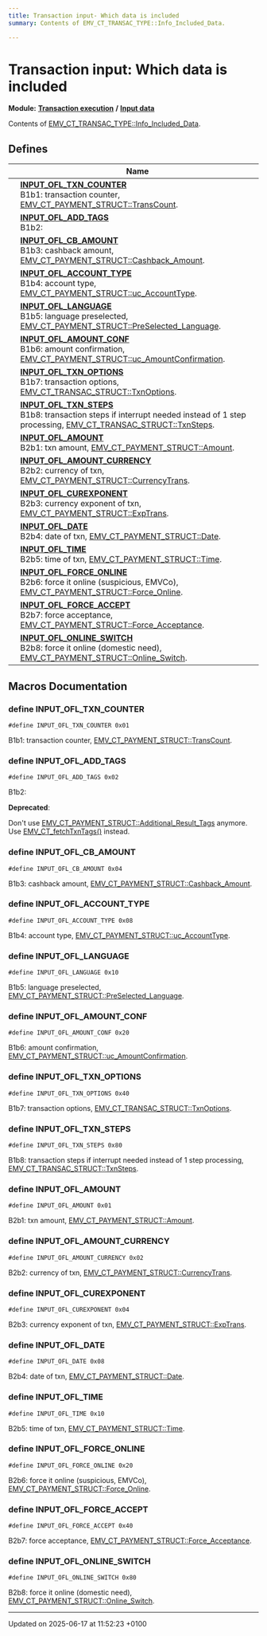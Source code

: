 ```yaml
---
title: Transaction input- Which data is included
summary: Contents of EMV_CT_TRANSAC_TYPE::Info_Included_Data. 

---
```


# Transaction input: Which data is included

**Module:** **[Transaction execution](group___a_d_k___t_r_x___e_x_e_c.md)** **/** **[Input data](group___d_e_f___f_l_o_w___i_n_p_u_t.md)**

Contents of [EMV_CT_TRANSAC_TYPE::Info_Included_Data](struct_e_m_v___c_t___t_r_a_n_s_a_c___s_t_r_u_c_t.md#variable-info-included-data). 

## Defines

|                | Name           |
| -------------- | -------------- |
|  | **[INPUT_OFL_TXN_COUNTER](group___d_e_f___i_n_p_u_t___t_r_x.md#define-input-ofl-txn-counter)** <br>B1b1: transaction counter, [EMV_CT_PAYMENT_STRUCT::TransCount](struct_e_m_v___c_t___p_a_y_m_e_n_t___s_t_r_u_c_t.md#variable-transcount).  |
|  | **[INPUT_OFL_ADD_TAGS](group___d_e_f___i_n_p_u_t___t_r_x.md#define-input-ofl-add-tags)** <br>B1b2:  |
|  | **[INPUT_OFL_CB_AMOUNT](group___d_e_f___i_n_p_u_t___t_r_x.md#define-input-ofl-cb-amount)** <br>B1b3: cashback amount, [EMV_CT_PAYMENT_STRUCT::Cashback_Amount](struct_e_m_v___c_t___p_a_y_m_e_n_t___s_t_r_u_c_t.md#variable-cashback-amount).  |
|  | **[INPUT_OFL_ACCOUNT_TYPE](group___d_e_f___i_n_p_u_t___t_r_x.md#define-input-ofl-account-type)** <br>B1b4: account type, [EMV_CT_PAYMENT_STRUCT::uc_AccountType](struct_e_m_v___c_t___p_a_y_m_e_n_t___s_t_r_u_c_t.md#variable-uc-accounttype).  |
|  | **[INPUT_OFL_LANGUAGE](group___d_e_f___i_n_p_u_t___t_r_x.md#define-input-ofl-language)** <br>B1b5: language preselected, [EMV_CT_PAYMENT_STRUCT::PreSelected_Language](struct_e_m_v___c_t___p_a_y_m_e_n_t___s_t_r_u_c_t.md#variable-preselected-language).  |
|  | **[INPUT_OFL_AMOUNT_CONF](group___d_e_f___i_n_p_u_t___t_r_x.md#define-input-ofl-amount-conf)** <br>B1b6: amount confirmation, [EMV_CT_PAYMENT_STRUCT::uc_AmountConfirmation](struct_e_m_v___c_t___p_a_y_m_e_n_t___s_t_r_u_c_t.md#variable-uc-amountconfirmation).  |
|  | **[INPUT_OFL_TXN_OPTIONS](group___d_e_f___i_n_p_u_t___t_r_x.md#define-input-ofl-txn-options)** <br>B1b7: transaction options, [EMV_CT_TRANSAC_STRUCT::TxnOptions](struct_e_m_v___c_t___t_r_a_n_s_a_c___s_t_r_u_c_t.md#variable-txnoptions).  |
|  | **[INPUT_OFL_TXN_STEPS](group___d_e_f___i_n_p_u_t___t_r_x.md#define-input-ofl-txn-steps)** <br>B1b8: transaction steps if interrupt needed instead of 1 step processing, [EMV_CT_TRANSAC_STRUCT::TxnSteps](struct_e_m_v___c_t___t_r_a_n_s_a_c___s_t_r_u_c_t.md#variable-txnsteps).  |
|  | **[INPUT_OFL_AMOUNT](group___d_e_f___i_n_p_u_t___t_r_x.md#define-input-ofl-amount)** <br>B2b1: txn amount, [EMV_CT_PAYMENT_STRUCT::Amount](struct_e_m_v___c_t___p_a_y_m_e_n_t___s_t_r_u_c_t.md#variable-amount).  |
|  | **[INPUT_OFL_AMOUNT_CURRENCY](group___d_e_f___i_n_p_u_t___t_r_x.md#define-input-ofl-amount-currency)** <br>B2b2: currency of txn, [EMV_CT_PAYMENT_STRUCT::CurrencyTrans](struct_e_m_v___c_t___p_a_y_m_e_n_t___s_t_r_u_c_t.md#variable-currencytrans).  |
|  | **[INPUT_OFL_CUREXPONENT](group___d_e_f___i_n_p_u_t___t_r_x.md#define-input-ofl-curexponent)** <br>B2b3: currency exponent of txn, [EMV_CT_PAYMENT_STRUCT::ExpTrans](struct_e_m_v___c_t___p_a_y_m_e_n_t___s_t_r_u_c_t.md#variable-exptrans).  |
|  | **[INPUT_OFL_DATE](group___d_e_f___i_n_p_u_t___t_r_x.md#define-input-ofl-date)** <br>B2b4: date of txn, [EMV_CT_PAYMENT_STRUCT::Date](struct_e_m_v___c_t___p_a_y_m_e_n_t___s_t_r_u_c_t.md#variable-date).  |
|  | **[INPUT_OFL_TIME](group___d_e_f___i_n_p_u_t___t_r_x.md#define-input-ofl-time)** <br>B2b5: time of txn, [EMV_CT_PAYMENT_STRUCT::Time](struct_e_m_v___c_t___p_a_y_m_e_n_t___s_t_r_u_c_t.md#variable-time).  |
|  | **[INPUT_OFL_FORCE_ONLINE](group___d_e_f___i_n_p_u_t___t_r_x.md#define-input-ofl-force-online)** <br>B2b6: force it online (suspicious, EMVCo), [EMV_CT_PAYMENT_STRUCT::Force_Online](struct_e_m_v___c_t___p_a_y_m_e_n_t___s_t_r_u_c_t.md#variable-force-online).  |
|  | **[INPUT_OFL_FORCE_ACCEPT](group___d_e_f___i_n_p_u_t___t_r_x.md#define-input-ofl-force-accept)** <br>B2b7: force acceptance, [EMV_CT_PAYMENT_STRUCT::Force_Acceptance](struct_e_m_v___c_t___p_a_y_m_e_n_t___s_t_r_u_c_t.md#variable-force-acceptance).  |
|  | **[INPUT_OFL_ONLINE_SWITCH](group___d_e_f___i_n_p_u_t___t_r_x.md#define-input-ofl-online-switch)** <br>B2b8: force it online (domestic need), [EMV_CT_PAYMENT_STRUCT::Online_Switch](struct_e_m_v___c_t___p_a_y_m_e_n_t___s_t_r_u_c_t.md#variable-online-switch).  |




## Macros Documentation

### define INPUT_OFL_TXN_COUNTER

```
#define INPUT_OFL_TXN_COUNTER 0x01
```

B1b1: transaction counter, [EMV_CT_PAYMENT_STRUCT::TransCount](struct_e_m_v___c_t___p_a_y_m_e_n_t___s_t_r_u_c_t.md#variable-transcount). 

### define INPUT_OFL_ADD_TAGS

```
#define INPUT_OFL_ADD_TAGS 0x02
```

B1b2: 

**Deprecated**: 

Don't use [EMV_CT_PAYMENT_STRUCT::Additional_Result_Tags](struct_e_m_v___c_t___p_a_y_m_e_n_t___s_t_r_u_c_t.md#variable-additional-result-tags) anymore. Use [EMV_CT_fetchTxnTags()](group___f_u_n_c___f_l_o_w.md#function-emv-ct-fetchtxntags) instead. 

### define INPUT_OFL_CB_AMOUNT

```
#define INPUT_OFL_CB_AMOUNT 0x04
```

B1b3: cashback amount, [EMV_CT_PAYMENT_STRUCT::Cashback_Amount](struct_e_m_v___c_t___p_a_y_m_e_n_t___s_t_r_u_c_t.md#variable-cashback-amount). 

### define INPUT_OFL_ACCOUNT_TYPE

```
#define INPUT_OFL_ACCOUNT_TYPE 0x08
```

B1b4: account type, [EMV_CT_PAYMENT_STRUCT::uc_AccountType](struct_e_m_v___c_t___p_a_y_m_e_n_t___s_t_r_u_c_t.md#variable-uc-accounttype). 

### define INPUT_OFL_LANGUAGE

```
#define INPUT_OFL_LANGUAGE 0x10
```

B1b5: language preselected, [EMV_CT_PAYMENT_STRUCT::PreSelected_Language](struct_e_m_v___c_t___p_a_y_m_e_n_t___s_t_r_u_c_t.md#variable-preselected-language). 

### define INPUT_OFL_AMOUNT_CONF

```
#define INPUT_OFL_AMOUNT_CONF 0x20
```

B1b6: amount confirmation, [EMV_CT_PAYMENT_STRUCT::uc_AmountConfirmation](struct_e_m_v___c_t___p_a_y_m_e_n_t___s_t_r_u_c_t.md#variable-uc-amountconfirmation). 

### define INPUT_OFL_TXN_OPTIONS

```
#define INPUT_OFL_TXN_OPTIONS 0x40
```

B1b7: transaction options, [EMV_CT_TRANSAC_STRUCT::TxnOptions](struct_e_m_v___c_t___t_r_a_n_s_a_c___s_t_r_u_c_t.md#variable-txnoptions). 

### define INPUT_OFL_TXN_STEPS

```
#define INPUT_OFL_TXN_STEPS 0x80
```

B1b8: transaction steps if interrupt needed instead of 1 step processing, [EMV_CT_TRANSAC_STRUCT::TxnSteps](struct_e_m_v___c_t___t_r_a_n_s_a_c___s_t_r_u_c_t.md#variable-txnsteps). 

### define INPUT_OFL_AMOUNT

```
#define INPUT_OFL_AMOUNT 0x01
```

B2b1: txn amount, [EMV_CT_PAYMENT_STRUCT::Amount](struct_e_m_v___c_t___p_a_y_m_e_n_t___s_t_r_u_c_t.md#variable-amount). 

### define INPUT_OFL_AMOUNT_CURRENCY

```
#define INPUT_OFL_AMOUNT_CURRENCY 0x02
```

B2b2: currency of txn, [EMV_CT_PAYMENT_STRUCT::CurrencyTrans](struct_e_m_v___c_t___p_a_y_m_e_n_t___s_t_r_u_c_t.md#variable-currencytrans). 

### define INPUT_OFL_CUREXPONENT

```
#define INPUT_OFL_CUREXPONENT 0x04
```

B2b3: currency exponent of txn, [EMV_CT_PAYMENT_STRUCT::ExpTrans](struct_e_m_v___c_t___p_a_y_m_e_n_t___s_t_r_u_c_t.md#variable-exptrans). 

### define INPUT_OFL_DATE

```
#define INPUT_OFL_DATE 0x08
```

B2b4: date of txn, [EMV_CT_PAYMENT_STRUCT::Date](struct_e_m_v___c_t___p_a_y_m_e_n_t___s_t_r_u_c_t.md#variable-date). 

### define INPUT_OFL_TIME

```
#define INPUT_OFL_TIME 0x10
```

B2b5: time of txn, [EMV_CT_PAYMENT_STRUCT::Time](struct_e_m_v___c_t___p_a_y_m_e_n_t___s_t_r_u_c_t.md#variable-time). 

### define INPUT_OFL_FORCE_ONLINE

```
#define INPUT_OFL_FORCE_ONLINE 0x20
```

B2b6: force it online (suspicious, EMVCo), [EMV_CT_PAYMENT_STRUCT::Force_Online](struct_e_m_v___c_t___p_a_y_m_e_n_t___s_t_r_u_c_t.md#variable-force-online). 

### define INPUT_OFL_FORCE_ACCEPT

```
#define INPUT_OFL_FORCE_ACCEPT 0x40
```

B2b7: force acceptance, [EMV_CT_PAYMENT_STRUCT::Force_Acceptance](struct_e_m_v___c_t___p_a_y_m_e_n_t___s_t_r_u_c_t.md#variable-force-acceptance). 

### define INPUT_OFL_ONLINE_SWITCH

```
#define INPUT_OFL_ONLINE_SWITCH 0x80
```

B2b8: force it online (domestic need), [EMV_CT_PAYMENT_STRUCT::Online_Switch](struct_e_m_v___c_t___p_a_y_m_e_n_t___s_t_r_u_c_t.md#variable-online-switch). 



-------------------------------

Updated on 2025-06-17 at 11:52:23 +0100